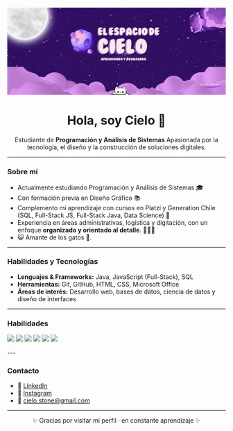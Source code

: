 <p align="center">
  <img src="cielobanner.png" alt="Banner de Cielo" />
</p>

<h1 align="center">Hola, soy Cielo 👋</h1>

<p align="center">
Estudiante de <strong>Programación y Análisis de Sistemas</strong>
Apasionada por la tecnología, el diseño y la construcción de soluciones digitales.  
</p>

---

### Sobre mí
- Actualmente estudiando Programación y Análisis de Sistemas 🎓
- Con formación previa en Diseño Gráfico 📚 
- Complemento mi aprendizaje con cursos en Platzi y Generation Chile (SQL, Full-Stack JS, Full-Stack Java, Data Science) 🚀 
- Experiencia en áreas administrativas, logística y digitación, con un enfoque **organizado y orientado al detalle**.  👩🏼‍💻
- 😺 Amante de los gatos 💜.  

---

### Habilidades y Tecnologías
- **Lenguajes & Frameworks:** Java, JavaScript (Full-Stack), SQL  
- **Herramientas:** Git, GitHub, HTML, CSS, Microsoft Office  
- **Áreas de interés:** Desarrollo web, bases de datos, ciencia de datos y diseño de interfaces  

---

### Habilidades
<p>
  <img src="https://img.shields.io/badge/Java-ED8B00?style=for-the-badge&logo=openjdk&logoColor=white"/>
  <img src="https://img.shields.io/badge/JavaScript-F7DF1E?style=for-the-badge&logo=javascript&logoColor=black"/>
  <img src="https://img.shields.io/badge/HTML5-E34F26?style=for-the-badge&logo=html5&logoColor=white"/>
  <img src="https://img.shields.io/badge/CSS3-1572B6?style=for-the-badge&logo=css3&logoColor=white"/>
  <img src="https://img.shields.io/badge/SQL-336791?style=for-the-badge&logo=postgresql&logoColor=white"/>
  <img src="https://img.shields.io/badge/GitHub-100000?style=for-the-badge&logo=github&logoColor=white"/>
</p>
---

### Contacto
- 📎 [LinkedIn](https://www.linkedin.com/in/cielo-j-stone-53b4a3198/)  
- 📸 [Instagram](https://www.instagram.com/cielostxne/)  
- 📧 cielo.stone@gmail.com  

---

<p align="center">✨ Gracias por visitar mi perfil · en constante aprendizaje ✨</p>
